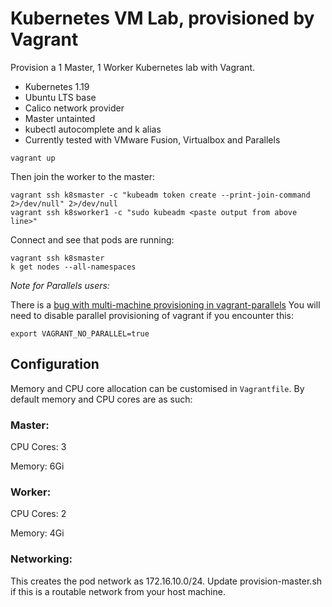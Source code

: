 # Kubernetes VM Lab, provisioned by Vagrant

Provision a 1 Master, 1 Worker Kubernetes lab with Vagrant.

- Kubernetes 1.19
- Ubuntu LTS base
- Calico network provider
- Master untainted
- kubectl autocomplete and k alias
- Currently tested with VMware Fusion, Virtualbox and Parallels

```
vagrant up
```

Then join the worker to the master:

```
vagrant ssh k8smaster -c "kubeadm token create --print-join-command 2>/dev/null" 2>/dev/null
vagrant ssh k8sworker1 -c "sudo kubeadm <paste output from above line>"
```

Connect and see that pods are running:

```
vagrant ssh k8smaster
k get nodes --all-namespaces
```

_Note for Parallels users:_

There is a [bug with multi-machine provisioning in vagrant-parallels][parallels-bug]
You will need to disable parallel provisioning of vagrant if you encounter this:

```
export VAGRANT_NO_PARALLEL=true
```

## Configuration

Memory and CPU core allocation can be customised in  `Vagrantfile`.
By default memory and CPU cores are as such:

### Master:

CPU Cores: 3

Memory: 6Gi

### Worker:

CPU Cores: 2

Memory: 4Gi
 

### Networking:

This creates the pod network as 172.16.10.0/24. Update provision-master.sh 
if this is a routable network from your host machine.

[parallels-bug]: https://github.com/Parallels/vagrant-parallels/issues/357

